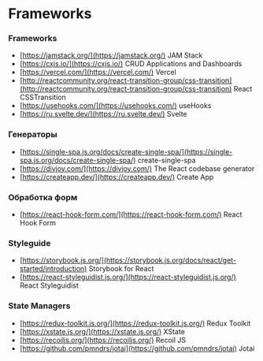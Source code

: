 # Frameworks

### Frameworks
- [https://jamstack.org/](https://jamstack.org/) JAM Stack
- [https://cxjs.io/](https://cxjs.io/) CRUD Applications and Dashboards
- [https://vercel.com/](https://vercel.com/) Vercel
- [http://reactcommunity.org/react-transition-group/css-transition](http://reactcommunity.org/react-transition-group/css-transition) React CSSTransition
- [https://usehooks.com/](https://usehooks.com/) useHooks
- [https://ru.svelte.dev/](https://ru.svelte.dev/) Svelte

### Генераторы
- [https://single-spa.js.org/docs/create-single-spa/](https://single-spa.js.org/docs/create-single-spa/) create-single-spa
- [https://divjoy.com/](https://divjoy.com/) The React codebase generator
- [https://createapp.dev/](https://createapp.dev/) Create App

### Обработка форм
- [https://react-hook-form.com/](https://react-hook-form.com/) React Hook Form

### Styleguide
- [https://storybook.js.org/](https://storybook.js.org/docs/react/get-started/introduction) Storybook for React
- [https://react-styleguidist.js.org/](https://react-styleguidist.js.org/) React Styleguidist

### State Managers
- [https://redux-toolkit.js.org/](https://redux-toolkit.js.org/) Redux Toolkit
- [https://xstate.js.org/](https://xstate.js.org/) XState
- [https://recoiljs.org/](https://recoiljs.org/) Recoil JS
- [https://github.com/pmndrs/jotai](https://github.com/pmndrs/jotai) Jotai
